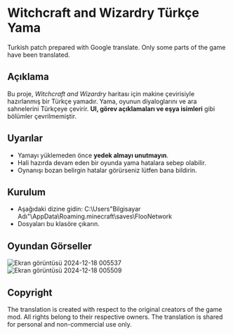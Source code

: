# Witchcraft and Wizardry Türkçe Yama
Turkish patch prepared with Google translate. Only some parts of the game have been translated.
## Açıklama
Bu proje, *Witchcraft and Wizardry* haritası için makine çevirisiyle hazırlanmış bir Türkçe yamadır. Yama, oyunun diyaloglarını ve ara sahnelerini Türkçeye çevirir. **UI, görev açıklamaları ve eşya isimleri** gibi bölümler çevrilmemiştir.
## Uyarılar
- Yamayı yüklemeden önce **yedek almayı unutmayın**. 
- Hali hazırda devam eden bir oyunda yama hatalara sebep olabilir.
- Oynanışı bozan belirgin hatalar görürseniz lütfen bana bildirin.
## Kurulum
- Aşağıdaki dizine gidin:
C:\Users\"Bilgisayar Adı"\AppData\Roaming\.minecraft\saves\FlooNetwork
- Dosyaları bu klasöre çıkarın.
## Oyundan Görseller
![Ekran görüntüsü 2024-12-18 005537](https://github.com/user-attachments/assets/e5514ea2-b99f-435f-a233-809aadfae18c)
![Ekran görüntüsü 2024-12-18 005509](https://github.com/user-attachments/assets/9f1a3481-83c0-4670-a813-bc82b8be9797)
## Copyright
The translation is created with respect to the original creators of the game mod. All rights belong to their respective owners. The translation is shared for personal and non-commercial use only.
